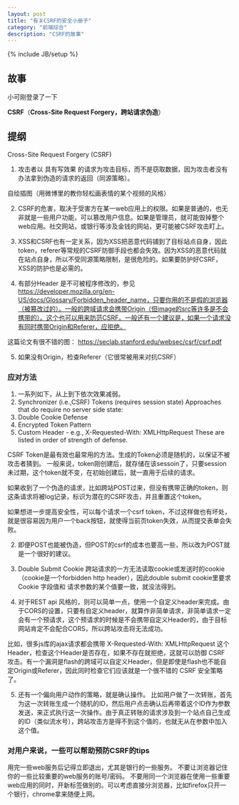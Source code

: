 ```yaml
---
layout: post
title: "有关CSRF的安全小册子"
category: "前端综合"
description: "CSRF的故事"
---
```

{% include JB/setup %}

## 故事 ##

小可刚登录了一下




**CSRF**（**Cross-Site Request Forgery，跨站请求伪造**）



## 提纲 ##

Cross-Site Request Forgery (CSRF)

1. 攻击者以 具有写效果 的请求为攻击目标，而不是窃取数据，因为攻击者没有办法拿到伪造的请求的返回（同源策略）。

自绘插图（用微博里的教你轻松画表情的某个视频的风格）

2. CSRF的危害，取决于受害方在某一web应用上的权限。如果是普通的，也无非就是一些用户功能，可以篡改用户信息。如果是管理员，就可能毁掉整个web应用。社交网站，或银行等涉及金钱的网站，更可能被CSRF攻击盯上。

3. XSS和CSRF也有一定关系，因为XSS把恶意代码铺到了目标站点自身，因此token，referer等常规的CSRF防御手段也都会失效。因为XSS的恶意代码就在站点自身，所以不受同源策略限制，是很危险的。如果要防护好CSRF，XSS的防护也是必需的。

4. 有部分Header 是不可被程序修改的，参见 https://developer.mozilla.org/en-US/docs/Glossary/Forbidden_header_name，只要你用的不是假的浏览器（被篡改过的）。一般的跨域请求会携带Origin（但image的src等许多是不会携带的）。这个也可以用来防范CSRF。一般还有一个建议是，如果一个请求没有同时携带Origin和Referer，应拒绝。

这篇论文有很不错的图：
https://seclab.stanford.edu/websec/csrf/csrf.pdf

5. 如果没有Origin，检查Referer（它很常被用来对抗CSRF）

### 应对方法 ###

1. 一系列如下，从上到下依次效果减弱。
1. Synchronizer (i.e.,CSRF) Tokens (requires session state)
Approaches that do require no server side state:
2. Double Cookie Defense
3. Encrypted Token Pattern
4. Custom Header - e.g., X-Requested-With: XMLHttpRequest
These are listed in order of strength of defense.

CSRF Token是最有效也最常用的方法。生成的Token必须是随机的，以保证不被攻击者猜到。
一般来说，token刚创建后，就存储在该sessoin了，只要session未过期，这个token就不变，在初始创建后，就一直用于后续的请求。

如果收到了一个伪造的请求，比如跨站POST过来，但没有携带正确的token，则这条请求将被log记录，标识为潜在的CSRF攻击，并且重置这个token。

如果想进一步提高安全性，可以每个请求一个csrf token，不过这样做也有坏处，就是很容易因为用户一个back按钮，就使得当前页token失效，从而提交表单会失败。


2. 即便POST也能被伪造，但POST的csrf的成本也要高一些，所以改为POST就是一个很好的建议。

3. Double Submit Cookie
跨站请求的一方无法读取cookie或发送时的cookie（cookie是一个forbidden http header），因此double submit cookie里要求 Cookie 字段值和 请求参数的某个值要一致，就没法得到。

4. 对于REST api 风格的，则可以简单一点，使用一个自定义header来完成。由于CORS的设置，只要有自定义header，就算作非简单请求，非简单请求一定会有一个预请求，这个预请求的时候是不会携带自定义Header的，由于目标网站肯定不会配合CORS，所以跨站攻击将无法成功。

比如，很多js库的ajax请求都会携带 X-Requested-With: XMLHttpRequest 这个Header，检查这个Header是否存在，如果不存在就拒绝，这就可以防御 CSRF 攻击。有一个漏洞是flash的跨域可以自定义Header，但是即使是flash也不能自定Origin或Referer，因此同时检查它们应该就是一个很不错的 CSRF 安全策略了。

5. 还有一个偏向用户动作的策略，就是确认操作。
比如用户做了一次转账，首先为这一次转账生成一个随机的ID，然后用户点击确认后再带着这个ID作为参数发送，来正式执行这一次操作。由于真正转账的请求涉及到一个站点自己生成的ID（类似流水号），跨站攻击方是得不到这个值的，也就无从在参数中加入这个值。

### 对用户来说，一些可以帮助预防CSRF的tips ###

用完一些web服务后记得立即退出，尤其是银行的一些服务。
不要让浏览器记住你的一些比较重要的web服务的账号/密码。
不要用同一个浏览器在使用一些重要web应用的同时，开新标签做别的。可以考虑直接分浏览器，比如firefox只开一个银行，chrome拿来随便上网。



[img_components_in_frameworks]: {{POSTS_IMG_PATH}}/201701/components_in_frameworks.png "前端框架里的组件"


[rscss]: http://rscss.io/ "rscss"
